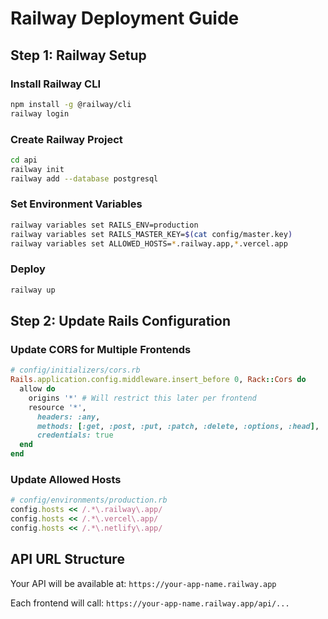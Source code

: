# Railway Deployment Guide

## Step 1: Railway Setup

### Install Railway CLI

```bash
npm install -g @railway/cli
railway login
```

### Create Railway Project

```bash
cd api
railway init
railway add --database postgresql
```

### Set Environment Variables

```bash
railway variables set RAILS_ENV=production
railway variables set RAILS_MASTER_KEY=$(cat config/master.key)
railway variables set ALLOWED_HOSTS=*.railway.app,*.vercel.app
```

### Deploy

```bash
railway up
```

## Step 2: Update Rails Configuration

### Update CORS for Multiple Frontends

```ruby
# config/initializers/cors.rb
Rails.application.config.middleware.insert_before 0, Rack::Cors do
  allow do
    origins '*' # Will restrict this later per frontend
    resource '*',
      headers: :any,
      methods: [:get, :post, :put, :patch, :delete, :options, :head],
      credentials: true
  end
end
```

### Update Allowed Hosts

```ruby
# config/environments/production.rb
config.hosts << /.*\.railway\.app/
config.hosts << /.*\.vercel\.app/
config.hosts << /.*\.netlify\.app/
```

## API URL Structure

Your API will be available at: `https://your-app-name.railway.app`

Each frontend will call: `https://your-app-name.railway.app/api/...`
